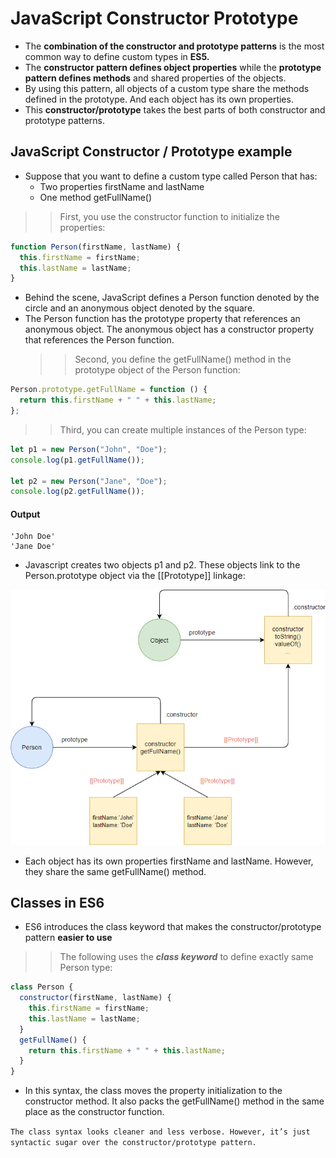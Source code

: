 # JavaScript Constructor Prototype

- The **combination of the constructor and prototype patterns** is the most common way to define custom types in **ES5.**
- The **constructor pattern defines object properties** while the **prototype pattern defines methods** and shared properties of the objects.
- By using this pattern, all objects of a custom type share the methods defined in the prototype. And each object has its own properties.
- This **constructor/prototype** takes the best parts of both constructor and prototype patterns.

## JavaScript Constructor / Prototype example

- Suppose that you want to define a custom type called Person that has:
  - Two properties firstName and lastName
  - One method getFullName()

> > First, you use the constructor function to initialize the properties:

```js
function Person(firstName, lastName) {
  this.firstName = firstName;
  this.lastName = lastName;
}
```

- Behind the scene, JavaScript defines a Person function denoted by the circle and an anonymous object denoted by the square.
- The Person function has the prototype property that references an anonymous object. The anonymous object has a constructor property that references the Person function.
  > > Second, you define the getFullName() method in the prototype object of the Person function:

```js
Person.prototype.getFullName = function () {
  return this.firstName + " " + this.lastName;
};
```

> > Third, you can create multiple instances of the Person type:

```js
let p1 = new Person("John", "Doe");
console.log(p1.getFullName());

let p2 = new Person("Jane", "Doe");
console.log(p2.getFullName());
```

#### Output

```
'John Doe'
'Jane Doe'
```

- Javascript creates two objects p1 and p2. These objects link to the Person.prototype object via the [[Prototype]] linkage:

![js](./img/js15.png)

- Each object has its own properties firstName and lastName. However, they share the same getFullName() method.

## Classes in ES6

- ES6 introduces the class keyword that makes the constructor/prototype pattern **easier to use**

> > The following uses the **_class keyword_** to define exactly same Person type:

```js
class Person {
  constructor(firstName, lastName) {
    this.firstName = firstName;
    this.lastName = lastName;
  }
  getFullName() {
    return this.firstName + " " + this.lastName;
  }
}
```

- In this syntax, the class moves the property initialization to the constructor method. It also packs the getFullName() method in the same place as the constructor function.

`The class syntax looks cleaner and less verbose. However, it’s just syntactic sugar over the constructor/prototype pattern.`
